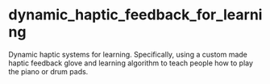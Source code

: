 # dynamic_haptic_feedback_for_learning
Dynamic haptic systems for learning. Specifically, using a custom made haptic feedback glove and learning algorithm to teach people how to play the piano or drum pads.
